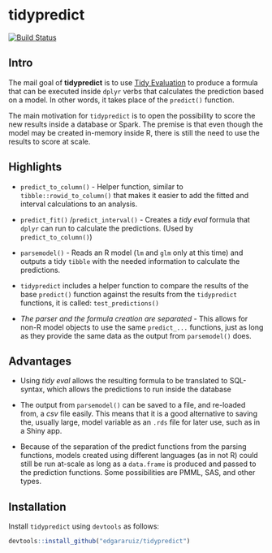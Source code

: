tidypredict
================

[![Build
Status](https://travis-ci.org/edgararuiz/tidypredict.svg?branch=master)](https://travis-ci.org/edgararuiz/tidypredict)

## Intro

The mail goal of **tidypredict** is to use [Tidy
Evaluation](http://rlang.tidyverse.org/articles/tidy-evaluation.html) to
produce a formula that can be executed inside `dplyr` verbs that
calculates the prediction based on a model. In other words, it takes
place of the `predict()` function.

The main motivation for `tidypredict` is to open the possibility to
score the new results inside a database or Spark. The premise is that
even though the model may be created in-memory inside R, there is still
the need to use the results to score at scale.

## Highlights

  - `predict_to_column()` - Helper function, similar to
    `tibble::rowid_to_column()` that makes it easier to add the fitted
    and interval calculations to an analysis.

  - `predict_fit()` /`predict_interval()` - Creates a *tidy eval*
    formula that `dplyr` can run to calculate the predictions. (Used by
    `predict_to_column()`)

  - `parsemodel()` - Reads an R model (`lm` and `glm` only at this time)
    and outputs a tidy `tibble` with the needed information to calculate
    the predictions.

  - `tidypredict` includes a helper function to compare the results of
    the base `predict()` function against the results from the
    `tidypredict` functions, it is called: `test_predictions()`

  - *The parser and the formula creation are separated* - This allows
    for non-R model objects to use the same `predict_...` functions,
    just as long as they provide the same data as the output from
    `parsemodel()` does.

## Advantages

  - Using *tidy eval* allows the resulting formula to be translated to
    SQL-syntax, which allows the predictions to run inside the database

  - The output from `parsemodel()` can be saved to a file, and re-loaded
    from, a *csv* file easily. This means that it is a good alternative
    to saving the, usually large, model variable as an `.rds` file for
    later use, such as in a Shiny app.

  - Because of the separation of the predict functions from the parsing
    functions, models created using different languages (as in not R)
    could still be run at-scale as long as a `data.frame` is produced
    and passed to the prediction functions. Some possibilities are PMML,
    SAS, and other types.

## Installation

Install `tidypredict` using `devtools` as follows:

``` r
devtools::install_github("edgararuiz/tidypredict")
```

